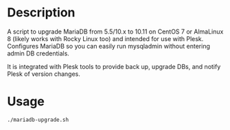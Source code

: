 # Description
A script to upgrade MariaDB from 5.5/10.x to 10.11 on CentOS 7 or AlmaLinux 8 (likely works with Rocky Linux too) and intended for use with Plesk. Configures MariaDB so you can easily run mysqladmin without entering admin DB credentials.

It is integrated with Plesk tools to provide back up, upgrade DBs, and notify Plesk of version changes.

# Usage
`./mariadb-upgrade.sh`
